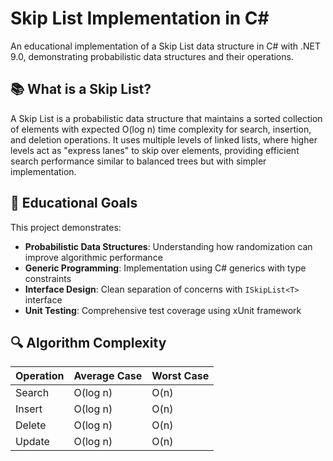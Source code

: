 # Skip List Implementation in C#

An educational implementation of a Skip List data structure in C# with .NET 9.0, demonstrating probabilistic data structures and their operations.

## 📚 What is a Skip List?

A Skip List is a probabilistic data structure that maintains a sorted collection of elements with expected O(log n) time complexity for search, insertion, and deletion operations. It uses multiple levels of linked lists, where higher levels act as "express lanes" to skip over elements, providing efficient search performance similar to balanced trees but with simpler implementation.

## 🎯 Educational Goals

This project demonstrates:
- **Probabilistic Data Structures**: Understanding how randomization can improve algorithmic performance
- **Generic Programming**: Implementation using C# generics with type constraints
- **Interface Design**: Clean separation of concerns with `ISkipList<T>` interface
- **Unit Testing**: Comprehensive test coverage using xUnit framework

## 🔍 Algorithm Complexity

| Operation | Average Case | Worst Case |
|-----------|-------------|------------|
| Search    | O(log n)    | O(n)       |
| Insert    | O(log n)    | O(n)       |
| Delete    | O(log n)    | O(n)       |
| Update    | O(log n)    | O(n)       |



